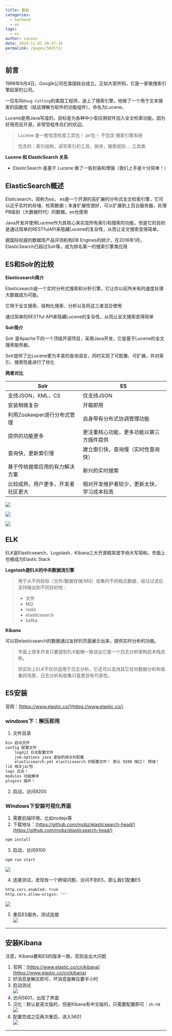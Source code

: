 ```yaml
---
title: 基础
categories: 
  - backend
  - es
tags: 
  - es
author: causes
date: 2024-11-02 20:47:16
permalink: /pages/5825f2/
---
```

## 前言


1998年9月4日，Google公司在美国硅谷成立。正如大家所知，它是一家做搜索引擎起家的公司。



一位名叫`Doug Cutting`的美国工程师，迷上了搜索引擎。他做了一个用于文本搜索的函数库（姑且理解为软件的功能组件），命名为Lucene。



Lucene是用Java写成的，目标是为各种中小型应用软件加入全文检索功能。因为好用而且开源，非常受程序员们的欢迎。



> Lucene 是一套信息检索工具包！ jar包！ 不包含 搜索引擎系统
>
> 包含的：索引结构，读写索引的工具，排序，搜索规则.... 工具类
>



**Lucene 和 ElasticSearch 关系**



+ ElasticSearch 是基于 Lucene 做了一些封装和增强（我们上手是十分简单！）



## ElasticSearch概述


Elaticsearch，简称为es， es是一个开源的高扩展的分布式全文检索引擎，它可以近乎实时的存储、检索数据；本身扩展性很好，可以扩展到上百台服务器，处理PB级别（大数据时代）的数据。es也使用



Java开发并使用Lucene作为其核心来实现所有索引和搜索的功能，但是它的目的是通过简单的RESTfulAPI来隐藏Lucene的复杂性，从而让全文搜索变得简单。



据国际权威的数据库产品评测机构DB Engines的统计，在2016年1月，ElasticSearch已超过Solr等，成为排名第一的搜索引擎类应用



## ES和Solr的比较


**Elasticsearch简介**



Elasticsearch是一个实时分布式搜索和分析引擎。它让你以前所未有的速度处理大数据成为可能。



它用于全文搜索、结构化搜索、分析以及将这三者混合使用



通过简单的RESTful API来隐藏Lucene的复杂性，从而让全文搜索变得简单



**Solr简介**



Solr 是Apache下的一个顶级开源项目，采用Java开发，它是基于Lucene的全文搜索服务器。



Solr提供了比Lucene更为丰富的查询语言，同时实现了可配置、可扩展，并对索引、搜索性能进行了优化



**两者对比**

| Solr | ES |
| --- | --- |
| 支持JSON，XML，CS | 仅支持JSON |
| 安装稍微复杂 | 开箱即用 |
| 利用Zookeeper进行分布式管理 | 自身带有分布式协调管理功能 |
| 提供的功能更多 | 更注重核心功能，更多功能以第三方插件提供 |
| 查询快，更新索引慢 | 建立索引快，查询慢（实时性查询快） |
| 基于传统搜索应用的有力解决方案 | 新兴的实时搜索 |
| 比较成熟，用户更多，开发者社区更大 | 相对开发维护者较少，更新太快，学习成本较高 |




![](https://img2020.cnblogs.com/blog/2043786/202101/2043786-20210106193606224-1469822825.png)



![](https://img2020.cnblogs.com/blog/2043786/202101/2043786-20210106193606410-1528916570.png)



![](https://img2020.cnblogs.com/blog/2043786/202101/2043786-20210106193606592-1472112170.png)



## ELK


ELK是Elasticsearch、Logstash、Kibana三大开源框架首字母大写简称。市面上也被成为Elastic Stack



**Logstash是ELK的中央数据流引擎**



> 用于从不同目标（文件/数据存储/MQ）收集的不同格式数据，经过过滤后支持输出到不同目的地：
>
> + 文件
> + MQ
> + redis
> + elasticsearch
> + kafka
>



**Kibana**



可以将elasticsearch的数据通过友好的页面展示出来，提供实时分析的功能。



> 市面上很多开发只要提到ELK能够一致说出它是一个日志分析架构技术栈总称。
>
> 但实际上ELK不仅仅适用于日志分析，它还可以支持其它任何数据分析和收集的场景，日志分析和收集只是更具有代表性。
>



## ES安装


官网：[https://www.elastic.co/](https://www.elastic.co/)



### windows下：解压即用


1. 文件目录



```bash
bin 启动文件
config 配置文件
	log4j2 日志配置文件
	jvm.options java 虚拟机相关的配置
	elasticsearch.yml elasticsearch 的配置文件！ 默认 9200 端口！ 跨域！
lib 相关jar包
logs 日志！
modules 功能模块
plugins 插件！
```



2. 启动，访问9200



### Windows下安装可视化界面


1. 需要前端环境，比如nodejs等
2. 下载地址：[https://github.com/mobz/elasticsearch-head/](https://github.com/mobz/elasticsearch-head/)

```bash
npm install
```

3. 启动，访问9100

```bash
npm run start
```

  
![](https://img2020.cnblogs.com/blog/2043786/202101/2043786-20210106193606743-891771105.png)

4. 连接测试，发现有一个跨域问题，访问不到ES，那么我们配置ES

```bash
http.cors.enabled: true
http.cors.allow-origin: "*"
```

  
![](https://img2020.cnblogs.com/blog/2043786/202101/2043786-20210106193607001-608040081.png)

5. 重启ES服务，测试连接  
![](https://img2020.cnblogs.com/blog/2043786/202101/2043786-20210106193607167-660822073.png)

---

## 安装Kibana


注意，Kibana要和ES的版本一致，否则会出大问题



1. 官网：[https://www.elastic.co/cn/kibana](https://www.elastic.co/cn/kibana)
2. 好消息是解压即可，坏消息是解压要半小时
3. 启动测试  
![](https://img2020.cnblogs.com/blog/2043786/202101/2043786-20210106193607327-2128110566.png)
4. 访问5601，出现了界面
5. 汉化：默认是英文版的，但是Kibana有中文版的，只需要配置即可：`zh-CN`  
![](https://img2020.cnblogs.com/blog/2043786/202101/2043786-20210106193607557-1433783467.png)
6. 配置完成之后再次重启，进入5601  
![](https://img2020.cnblogs.com/blog/2043786/202101/2043786-20210106193607739-1540586751.png)

---
